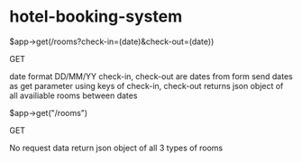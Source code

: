 # hotel-booking-system

$app->get(/rooms?check-in=(date)&check-out=(date))

GET

date format DD/MM/YY
check-in, check-out are dates from form
send dates as get parameter using keys of check-in, check-out
returns json object of all availiable rooms between dates



$app->get("/rooms")

GET

No request data
return json object of all 3 types of rooms 
